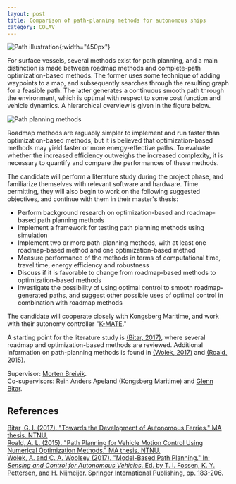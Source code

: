 ```yaml
---
layout: post
title: Comparison of path-planning methods for autonomous ships
category: COLAV
---
```

![Path illustration]{:width="450px"}

For surface vessels, several methods exist for path planning, and a main distinction is made between roadmap methods and complete-path optimization-based methods.
The former uses some technique of adding waypoints to a map, and subsequently searches through the resulting graph for a feasible path.
The latter generates a continuous smooth path through the environment, which is optimal with respect to some cost function and vehicle dynamics.
A hierarchical overview is given in the figure below.

![Path planning methods]

Roadmap methods are arguably simpler to implement and run faster than optimization-based methods, but it is believed that optimization-based methods may yield faster or more energy-effective paths.
To evaluate whether the increased efficiency outweighs the increased complexity, it is necessary to quantify and compare the performances of these methods.

The candidate will perform a literature study during the project phase, and familiarize themselves with relevant software and hardware.
Time permitting, they will also begin to work on the following suggested objectives, and continue with them in their master's thesis:
* Perform background research on optimization-based and roadmap-based path planning methods
* Implement a framework for testing path planning methods using simulation
* Implement two or more path-planning methods, with at least one roadmap-based method and one optimization-based method
* Measure performance of the methods in terms of computational time, travel time, energy efficiency and robustness
* Discuss if it is favorable to change from roadmap-based methods to optimization-based methods
* Investigate the possibility of using optimal control to smooth roadmap-generated paths, and suggest other possible uses of optimal control in combination with roadmap methods

The candidate will cooperate closely with Kongsberg Maritime, and work with their autonomy controller "[K-MATE]."

A starting point for the literature study is [(Bitar, 2017)](#Bitar2017), where several roadmap and optimization-based methods are reviewed.
Additional information on path-planning methods is found in [(Wolek, 2017)](#Wolek2017) and [(Roald, 2015)](#Roald2015).

Supervisor: [Morten Breivik].  
Co-supervisors: Rein Anders Apeland (Kongsberg Maritime) and [Glenn Bitar].

## References
<a name="Bitar2017"></a>
[Bitar, G. I. (2017). "Towards the Development of Autonomous Ferries." MA thesis. NTNU.][Bitar2017]  
<a name="Roald2015"></a>
[Roald, A. L. (2015). "Path Planning for Vehicle Motion Control Using Numerical Optimization Methods." MA thesis. NTNU.][Roald2015]  
<a name="Wolek2017"></a>
[Wolek, A. and C. A. Woolsey (2017). "Model-Based Path Planning." In: *Sensing and Control for Autonomous Vehicles*. Ed. by T. I. Fossen, K. Y. Pettersen, and H. Nijmeijer. Springer International Publishing, pp. 183-206.][Wolek2017]

[Morten Breivik]: https://www.ntnu.no/ansatte/morten.breivik
[Glenn Bitar]: https://www.ntnu.no/ansatte/glenn.bitar
[Path illustration]: {{site.url}}/assets/path-planning-illustration.jpg
[Path planning methods]: {{site.url}}/assets/path-planning-methods.png
[K-MATE]: http://subseaworldnews.com/2017/07/19/kongsberg-k-mate-autonomy-controller-for-new-usv-auv-platform/
[Bitar2017]: http://hdl.handle.net/11250/2465617
[Roald2015]: http://hdl.handle.net/11250/2352517
[Wolek2017]: https://doi.org/10.1007/978-3-319-55372-6_9